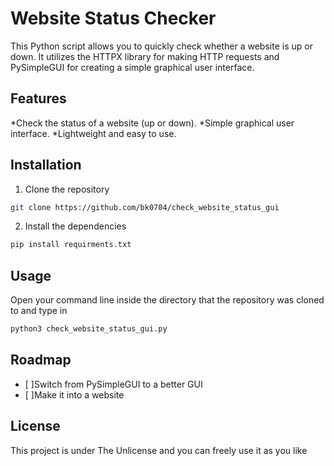 # Website Status Checker
This Python script allows you to quickly check whether a website is up or down. It utilizes the HTTPX library for making HTTP requests and PySimpleGUI for creating a simple graphical user interface.
## Features
*Check the status of a website (up or down).
*Simple graphical user interface.
*Lightweight and easy to use.
## Installation
1. Clone the repository
```bash
git clone https://github.com/bk0704/check_website_status_gui
```

2. Install the dependencies
```bash
pip install requirments.txt
```

## Usage
Open your command line inside the directory that the repository was cloned to and type in
```bash
python3 check_website_status_gui.py
```

## Roadmap
- [ ]Switch from PySimpleGUI to a better GUI
- [ ]Make it into a website

## License
This project is under The Unlicense and you can freely use it as you like